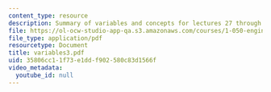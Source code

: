 ```yaml
---
content_type: resource
description: Summary of variables and concepts for lectures 27 through 37.
file: https://ol-ocw-studio-app-qa.s3.amazonaws.com/courses/1-050-engineering-mechanics-i-fall-2007/35806cc11f73e1ddf902580c83d1566f_variables3.pdf
file_type: application/pdf
resourcetype: Document
title: variables3.pdf
uid: 35806cc1-1f73-e1dd-f902-580c83d1566f
video_metadata:
  youtube_id: null
---
```

